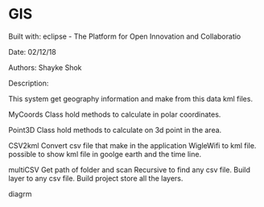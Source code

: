 # GIS

Built with: 
eclipse - The Platform for Open Innovation and Collaboratio 

Date:
02/12/18 
 
Authors: 
Shayke Shok 

Description: 

This system get geography information and make from this data kml files.

MyCoords
Class hold methods to calculate in polar coordinates.

Point3D
Class hold methods to calculate on 3d point in the area.

CSV2kml
Convert csv file that make in the application WigleWifi to kml file. possible to show kml file in goolge earth and the time line.

multiCSV
Get path of folder and scan Recursive to find any csv file. Build layer to any csv file. Build project store all the layers.

diagrm
